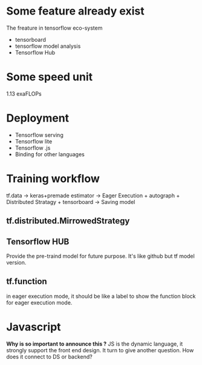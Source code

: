 # Some feature already exist
The freature in tensorflow eco-system
- tensorboard
- tensorflow model analysis
- Tensorflow Hub
# Some speed unit
1.13 exaFLOPs


# Deployment
- Tensorflow serving
- Tensorflow lite
- Tensorflow .js
- Binding for other languages

# Training workflow
tf.data -> keras+premade estimator -> Eager Execution + autograph + Distributed Stratagy + tensorboard -> Saving model

## tf.distributed.MirrowedStrategy
## Tensorflow HUB
Provide the pre-traind model for future purpose. It's like github but tf model version.

## tf.function
in eager execution mode, it should be like a label to show the function block for eager execution mode.

# Javascript
**Why is so important to announce this ?**
JS is the dynamic language, it strongly support the front end design. It turn to give another question. How does it connect to DS or backend? 
<!--stackedit_data:
eyJoaXN0b3J5IjpbLTE4NDkwODI1MDgsLTU3NTE1MTE1NiwtMT
U5NDQ3NjIxMywtMjkzODI5MSwtMjEyOTI1NTg2OV19
-->
